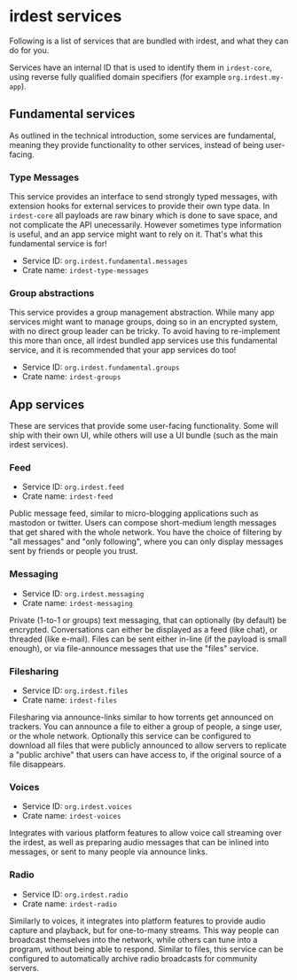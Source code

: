 # irdest services

Following is a list of services that are bundled with irdest, and
what they can do for you.

Services have an internal ID that is used to identify them in
`irdest-core`, using reverse fully qualified domain specifiers (for
example `org.irdest.my-app`).


## Fundamental services

As outlined in the technical introduction, some services are
fundamental, meaning they provide functionality to other services,
instead of being user-facing.


### Type Messages

This service provides an interface to send strongly typed messages,
with extension hooks for external services to provide their own type
data.  In `irdest-core` all payloads are raw binary which is done to save
space, and not complicate the API unecessarily.  However sometimes
type information is useful, and an app service might want to rely on
it.  That's what this fundamental service is for!

* Service ID: `org.irdest.fundamental.messages`
* Crate name: `irdest-type-messages`


### Group abstractions

This service provides a group management abstraction.  While many app
services might want to manage groups, doing so in an encrypted system,
with no direct group leader can be tricky.  To avoid having to
re-implement this more than once, all irdest bundled app services
use this fundamental service, and it is recommended that your app
services do too!

* Service ID: `org.irdest.fundamental.groups`
* Crate name: `irdest-groups`


## App services

These are services that provide some user-facing functionality.  Some
will ship with their own UI, while others will use a UI bundle (such
as the main irdest services).


### Feed

* Service ID: `org.irdest.feed`
* Crate name: `irdest-feed`

Public message feed, similar to micro-blogging applications such as
mastodon or twitter.  Users can compose short-medium length messages
that get shared with the whole network.  You have the choice of
filtering by "all messages" and "only following", where you can only
display messages sent by friends or people you trust.


### Messaging

* Service ID: `org.irdest.messaging`
* Crate name: `irdest-messaging`

Private (1-to-1 or groups) text messaging, that can optionally (by
default) be encrypted. Conversations can either be displayed as a feed
(like chat), or threaded (like e-mail).  Files can be sent either
in-line (if the payload is small enough), or via file-announce
messages that use the "files" service.


### Filesharing

* Service ID: `org.irdest.files`
* Crate name: `irdest-files`

Filesharing via announce-links similar to how torrents get announced
on trackers.  You can announce a file to either a group of people, a
singe user, or the whole network.  Optionally this service can be
configured to download all files that were publicly announced to allow
servers to replicate a "public archive" that users can have access to,
if the original source of a file disappears.


### Voices

* Service ID: `org.irdest.voices`
* Crate name: `irdest-voices`

Integrates with various platform features to allow voice call
streaming over the irdest, as well as preparing audio messages that
can be inlined into messages, or sent to many people via announce
links.


### Radio

* Service ID: `org.irdest.radio`
* Crate name: `irdest-radio`

Similarly to voices, it integrates into platform features to provide
audio capture and playback, but for one-to-many streams.  This way
people can broadcast themselves into the network, while others can
tune into a program, without being able to respond.  Similar to files,
this service can be configured to automatically archive radio
broadcasts for community servers.
